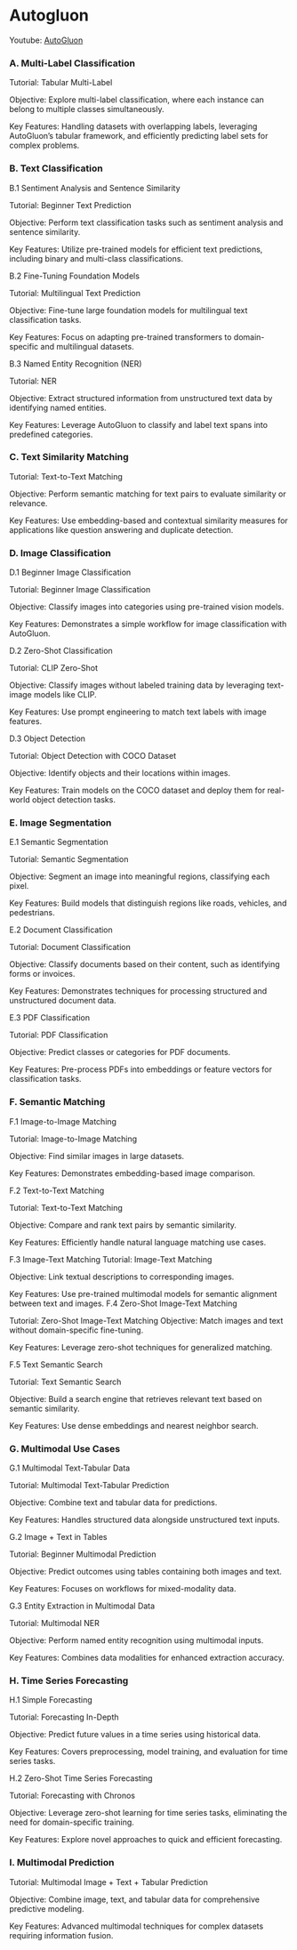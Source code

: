 # Autogluon

Youtube: [AutoGluon](https://www.youtube.com/playlist?list=PLmMNfv-hv1ha4Io6vm3_nN52pVgnHBgI-)

### A. Multi-Label Classification

Tutorial: Tabular Multi-Label

Objective: Explore multi-label classification, where each instance can belong to multiple classes simultaneously.

Key Features: Handling datasets with overlapping labels, leveraging AutoGluon’s tabular framework, and efficiently predicting label sets for complex problems.




### B. Text Classification

B.1 Sentiment Analysis and Sentence Similarity

Tutorial: Beginner Text Prediction

Objective: Perform text classification tasks such as sentiment analysis and sentence similarity.

Key Features: Utilize pre-trained models for efficient text predictions, including binary and multi-class classifications.


B.2 Fine-Tuning Foundation Models

Tutorial: Multilingual Text Prediction

Objective: Fine-tune large foundation models for multilingual text classification tasks.

Key Features: Focus on adapting pre-trained transformers to domain-specific and multilingual datasets.




B.3 Named Entity Recognition (NER)

Tutorial: NER

Objective: Extract structured information from unstructured text data by identifying named entities.

Key Features: Leverage AutoGluon to classify and label text spans into predefined categories.

### C. Text Similarity Matching

Tutorial: Text-to-Text Matching

Objective: Perform semantic matching for text pairs to evaluate similarity or relevance.

Key Features: Use embedding-based and contextual similarity measures for applications like question answering and duplicate detection.



### D. Image Classification

D.1 Beginner Image Classification

Tutorial: Beginner Image Classification

Objective: Classify images into categories using pre-trained vision models.

Key Features: Demonstrates a simple workflow for image classification with AutoGluon.

D.2 Zero-Shot Classification

Tutorial: CLIP Zero-Shot

Objective: Classify images without labeled training data by leveraging text-image models like CLIP.

Key Features: Use prompt engineering to match text labels with image features.

D.3 Object Detection

Tutorial: Object Detection with COCO Dataset

Objective: Identify objects and their locations within images.

Key Features: Train models on the COCO dataset and deploy them for real-world object detection tasks.



### E. Image Segmentation

E.1 Semantic Segmentation

Tutorial: Semantic Segmentation

Objective: Segment an image into meaningful regions, classifying each pixel.

Key Features: Build models that distinguish regions like roads, vehicles, and pedestrians.

E.2 Document Classification

Tutorial: Document Classification

Objective: Classify documents based on their content, such as identifying forms or invoices.

Key Features: Demonstrates techniques for processing structured and unstructured document data.

E.3 PDF Classification

Tutorial: PDF Classification

Objective: Predict classes or categories for PDF documents.

Key Features: Pre-process PDFs into embeddings or feature vectors for classification tasks.



### F. Semantic Matching

F.1 Image-to-Image Matching

Tutorial: Image-to-Image Matching

Objective: Find similar images in large datasets.

Key Features: Demonstrates embedding-based image comparison.

F.2 Text-to-Text Matching

Tutorial: Text-to-Text Matching

Objective: Compare and rank text pairs by semantic similarity.

Key Features: Efficiently handle natural language matching use cases.

F.3 Image-Text Matching
Tutorial: Image-Text Matching

Objective: Link textual descriptions to corresponding images.

Key Features: Use pre-trained multimodal models for semantic alignment between text and images.
F.4 Zero-Shot Image-Text Matching

Tutorial: Zero-Shot Image-Text Matching
Objective: Match images and text without domain-specific fine-tuning.

Key Features: Leverage zero-shot techniques for generalized matching.

F.5 Text Semantic Search

Tutorial: Text Semantic Search

Objective: Build a search engine that retrieves relevant text based on semantic similarity.

Key Features: Use dense embeddings and nearest neighbor search.



### G. Multimodal Use Cases

G.1 Multimodal Text-Tabular Data

Tutorial: Multimodal Text-Tabular Prediction

Objective: Combine text and tabular data for predictions.

Key Features: Handles structured data alongside unstructured text inputs.

G.2 Image + Text in Tables

Tutorial: Beginner Multimodal Prediction

Objective: Predict outcomes using tables containing both images and text.

Key Features: Focuses on workflows for mixed-modality data.

G.3 Entity Extraction in Multimodal Data

Tutorial: Multimodal NER

Objective: Perform named entity recognition using multimodal inputs.

Key Features: Combines data modalities for enhanced extraction accuracy.


### H. Time Series Forecasting

H.1 Simple Forecasting

Tutorial: Forecasting In-Depth

Objective: Predict future values in a time series using historical data.

Key Features: Covers preprocessing, model training, and evaluation for time series tasks.


H.2 Zero-Shot Time Series Forecasting

Tutorial: Forecasting with Chronos

Objective: Leverage zero-shot learning for time series tasks, eliminating the need for domain-specific training.

Key Features: Explore novel approaches to quick and efficient forecasting.


### I. Multimodal Prediction

Tutorial: Multimodal Image + Text + Tabular Prediction

Objective: Combine image, text, and tabular data for comprehensive predictive modeling.

Key Features: Advanced multimodal techniques for complex datasets requiring information fusion.




